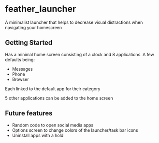 # feather_launcher

A minimalist launcher that helps to decrease visual distractions when navigating your homescreen

## Getting Started

Has a minimal home screen consisting of a clock and 8 applications. A few defaults being:

* Messages
* Phone
* Browser

Each linked to the default app for their category

5 other applications can be added to the home screen

## Future features

* Random code to open social media apps
* Options screen to change colors of the launcher/task bar icons
* Uninstall apps with a hold
